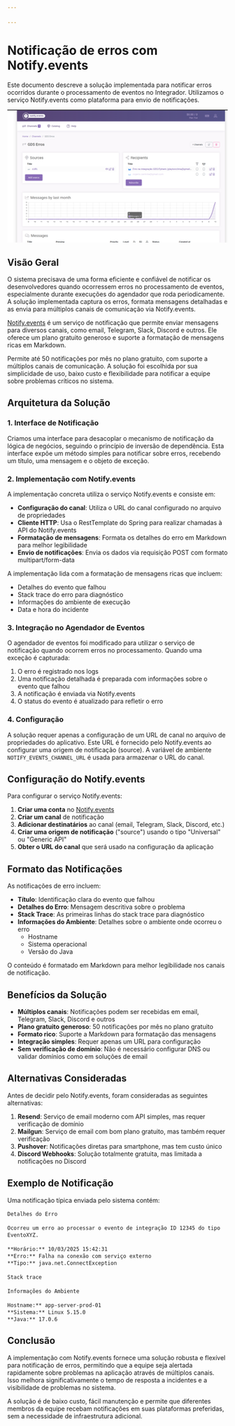 ```yaml
---

---
```


# Notificação de erros com Notify.events

Este documento descreve a solução implementada para notificar erros ocorridos durante o processamento de eventos no Integrador. Utilizamos o serviço Notify.events como plataforma para envio de notificações.

![Notificação de erros com Notify.events](./imgs/notify-events.png)

## Visão Geral

O sistema precisava de uma forma eficiente e confiável de notificar os desenvolvedores quando ocorressem erros no processamento de eventos, especialmente durante execuções do agendador que roda periodicamente. A solução implementada captura os erros, formata mensagens detalhadas e as envia para múltiplos canais de comunicação via Notify.events.

[Notify.events](https://notify.events) é um serviço de notificação que permite enviar mensagens para diversos canais, como email, Telegram, Slack, Discord e outros. Ele oferece um plano gratuito generoso e suporte a formatação de mensagens ricas em Markdown.

Permite até 50 notificações por mês no plano gratuito, com suporte a múltiplos canais de comunicação. A solução foi escolhida por sua simplicidade de uso, baixo custo e flexibilidade para notificar a equipe sobre problemas críticos no sistema.

## Arquitetura da Solução

### 1. Interface de Notificação

Criamos uma interface para desacoplar o mecanismo de notificação da lógica de negócios, seguindo o princípio de inversão de dependência. Esta interface expõe um método simples para notificar sobre erros, recebendo um título, uma mensagem e o objeto de exceção.

### 2. Implementação com Notify.events

A implementação concreta utiliza o serviço Notify.events e consiste em:

- **Configuração do canal**: Utiliza o URL do canal configurado no arquivo de propriedades
- **Cliente HTTP**: Usa o RestTemplate do Spring para realizar chamadas à API do Notify.events
- **Formatação de mensagens**: Formata os detalhes do erro em Markdown para melhor legibilidade
- **Envio de notificações**: Envia os dados via requisição POST com formato multipart/form-data

A implementação lida com a formatação de mensagens ricas que incluem:
- Detalhes do evento que falhou
- Stack trace do erro para diagnóstico
- Informações do ambiente de execução
- Data e hora do incidente

### 3. Integração no Agendador de Eventos

O agendador de eventos foi modificado para utilizar o serviço de notificação quando ocorrem erros no processamento. Quando uma exceção é capturada:

1. O erro é registrado nos logs
2. Uma notificação detalhada é preparada com informações sobre o evento que falhou
3. A notificação é enviada via Notify.events
4. O status do evento é atualizado para refletir o erro

### 4. Configuração

A solução requer apenas a configuração de um URL de canal no arquivo de propriedades do aplicativo. Este URL é fornecido pelo Notify.events ao configurar uma origem de notificação (source). A variável de ambiente `NOTIFY_EVENTS_CHANNEL_URL` é usada para armazenar o URL do canal.

## Configuração do Notify.events

Para configurar o serviço Notify.events:

1. **Criar uma conta** no [Notify.events](https://notify.events)
2. **Criar um canal** de notificação
3. **Adicionar destinatários** ao canal (email, Telegram, Slack, Discord, etc.)
4. **Criar uma origem de notificação** ("source") usando o tipo "Universal" ou "Generic API"
5. **Obter o URL do canal** que será usado na configuração da aplicação

## Formato das Notificações

As notificações de erro incluem:

- **Título**: Identificação clara do evento que falhou
- **Detalhes do Erro**: Mensagem descritiva sobre o problema
- **Stack Trace**: As primeiras linhas do stack trace para diagnóstico
- **Informações do Ambiente**: Detalhes sobre o ambiente onde ocorreu o erro
  - Hostname
  - Sistema operacional
  - Versão do Java

O conteúdo é formatado em Markdown para melhor legibilidade nos canais de notificação.

## Benefícios da Solução

- **Múltiplos canais**: Notificações podem ser recebidas em email, Telegram, Slack, Discord e outros
- **Plano gratuito generoso**: 50 notificações por mês no plano gratuito
- **Formato rico**: Suporte a Markdown para formatação das mensagens
- **Integração simples**: Requer apenas um URL para configuração
- **Sem verificação de domínio**: Não é necessário configurar DNS ou validar domínios como em soluções de email

## Alternativas Consideradas

Antes de decidir pelo Notify.events, foram consideradas as seguintes alternativas:

1. **Resend**: Serviço de email moderno com API simples, mas requer verificação de domínio
2. **Mailgun**: Serviço de email com bom plano gratuito, mas também requer verificação
3. **Pushover**: Notificações diretas para smartphone, mas tem custo único
4. **Discord Webhooks**: Solução totalmente gratuita, mas limitada a notificações no Discord

## Exemplo de Notificação

Uma notificação típica enviada pelo sistema contém:

```
Detalhes do Erro

Ocorreu um erro ao processar o evento de integração ID 12345 do tipo EventoXYZ.

**Horário:** 10/03/2025 15:42:31
**Erro:** Falha na conexão com serviço externo
**Tipo:** java.net.ConnectException

Stack trace

Informações do Ambiente

Hostname:** app-server-prod-01
**Sistema:** Linux 5.15.0
**Java:** 17.0.6
```

## Conclusão

A implementação com Notify.events fornece uma solução robusta e flexível para notificação de erros, permitindo que a equipe seja alertada rapidamente sobre problemas na aplicação através de múltiplos canais. Isso melhora significativamente o tempo de resposta a incidentes e a visibilidade de problemas no sistema.

A solução é de baixo custo, fácil manutenção e permite que diferentes membros da equipe recebam notificações em suas plataformas preferidas, sem a necessidade de infraestrutura adicional.